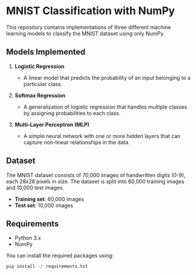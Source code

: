 # MNIST Classification with NumPy

This repository contains implementations of three different machine learning models to classify the MNIST dataset using only NumPy.

## Models Implemented

1. **Logistic Regression**
   - A linear model that predicts the probability of an input belonging to a particular class.

2. **Softmax Regression**
   - A generalization of logistic regression that handles multiple classes by assigning probabilities to each class.

3. **Multi-Layer Perceptron (MLP)**
   - A simple neural network with one or more hidden layers that can capture non-linear relationships in the data.

## Dataset

The MNIST dataset consists of 70,000 images of handwritten digits (0-9), each 28x28 pixels in size. The dataset is split into 60,000 training images and 10,000 test images.

- **Training set**: 60,000 images
- **Test set**: 10,000 images

## Requirements

- Python 3.x
- NumPy

You can install the required packages using:

```bash
pip install -r requirements.txt
